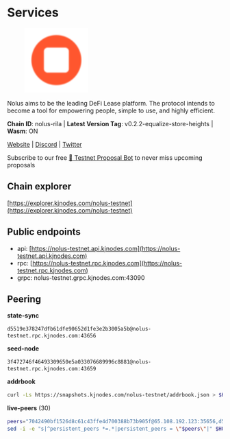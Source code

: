 # Services

<figure><img src="https://raw.githubusercontent.com/kj89/cosmos-images/main/logos/nolus.png" width="150" alt=""><figcaption></figcaption></figure>

Nolus aims to be the leading DeFi Lease platform. The protocol  intends to become a tool for empowering people, simple to use, and highly efficient.

**Chain ID**: nolus-rila | **Latest Version Tag**: v0.2.2-equalize-store-heights | **Wasm**: ON

[Website](https://www.nolus.io) | [Discord](https://discord.gg/nolus-protocol) | [Twitter](https://twitter.com/NolusProtocol)



Subscribe to our free [🤖 Testnet Proposal Bot](https://t.me/kjnodes_testnet_proposal_bot) to never miss upcoming proposals


## Chain explorer
[https://explorer.kjnodes.com/nolus-testnet](https://explorer.kjnodes.com/nolus-testnet)

## Public endpoints

* api: [https://nolus-testnet.api.kjnodes.com](https://nolus-testnet.api.kjnodes.com)
* rpc: [https://nolus-testnet.rpc.kjnodes.com](https://nolus-testnet.rpc.kjnodes.com)
* grpc: nolus-testnet.grpc.kjnodes.com:43090

## Peering

**state-sync**

```text
d5519e378247dfb61dfe90652d1fe3e2b3005a5b@nolus-testnet.rpc.kjnodes.com:43656
```

**seed-node**

```text
3f472746f46493309650e5a033076689996c8881@nolus-testnet.rpc.kjnodes.com:43659
```

**addrbook**
```bash
curl -Ls https://snapshots.kjnodes.com/nolus-testnet/addrbook.json > $HOME/.nolus/config/addrbook.json
```

**live-peers** (30)
```bash
peers="7042490bf1526d8c61c43ffe4d700388b73b905f@65.108.192.123:35656,d5519e378247dfb61dfe90652d1fe3e2b3005a5b@65.109.68.190:43656,ce24c9afeb996856a32673b0ee378ee09c066ebe@217.76.48.63:38656,0760923eff6e1e890a55e3c3d6b1330d60c2f870@185.246.86.152:26656,15cd61c8528611d1192ee06578cd6f5054645a0e@46.101.115.206:55666,2e80da0046dd3f2205a207dd435b6c9b0f9bfc04@65.109.93.152:27656,2c0ff6e5f30189559ad336a1eb17ae48fcacc8ee@95.216.14.58:61456,03ec7af23216082eeccc690b7bdcbe497bf2dcf8@136.243.88.91:9000,b19bd98f29fefc0c78e6b16b02e652a2148d3bfe@91.223.3.144:26556,fcb82df30d2056c3af024fb389e173d683fe8229@65.108.105.48:19756,e6b3d520d342782129689d5f9aee6c8f12933a61@51.89.7.235:26649,1a5f37caaa5dd174bc2797bf2a70b804e71bc632@162.55.42.27:26656,8b0b427b4567a7a66f05fab1146ee97b52ad7958@93.189.30.119:26656,d95efc810d8519321816047670b3032db07ac6ee@91.229.245.219:26656,d71f6a702561b08023810464a96668045dbabd9e@95.214.55.25:26656,55efbf3711e104ada09b4dadba5890ea2a96d4b7@65.109.116.204:20756,1d560eb80e578546285871dc31a8e58828635c0e@65.109.65.163:20756,acd39ab5b00e5611df296b2e6fb4f6a44a32513f@23.88.5.169:21656,646d17dc6126bfe79eaeb2b95964323f198c9d3c@65.109.53.60:28656,38e75806248cd215e1e71d94e3db8c08bcf87702@95.214.55.138:27656,ee7579d3dadb725ce0ed1e453fd72c2fcbb7b9af@142.132.208.26:26356,785789b6574c45b8cfefff08344fdfeda345c7e1@135.125.5.34:55666,65cc76edf50ee3cf7a93539f39067d1ed6be1e6d@65.108.224.156:26656,6c7df995fc208bf1e46b247eea141923868d9452@185.144.99.9:26656,b8ab798f77c0276d245c4f095d502d7107f484b9@138.201.204.5:26656,46e87e63ebfb628613a7c33ff69946ebd45fa510@176.99.142.180:36656,236a2626ad46bb671b200883b6105350310372ef@135.181.81.65:37656,b7d04a32d5c0e9b7e1095c4d81f5bebfd03138db@65.108.8.28:61456,4d8aed7bff4156c62ebb4f787e06d5d45d681b76@109.111.160.171:34656,5c2a752c9b1952dbed075c56c600c3a79b58c395@195.3.220.135:27016"
sed -i -e "s|^persistent_peers *=.*|persistent_peers = \"$peers\"|" $HOME/.nolus/config/config.toml
```
